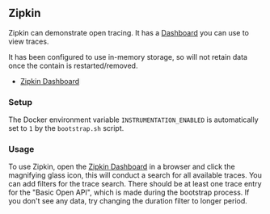 ## Zipkin

Zipkin can demonstrate open tracing. It has a [Dashboard](http://localhost:9411) you can use to view traces.

It has been configured to use in-memory storage, so will not retain data once the contain is restarted/removed.

- [Zipkin Dashboard](http://localhost:9411)

### Setup

The Docker environment variable `INSTRUMENTATION_ENABLED` is automatically set to `1` by the `bootstrap.sh` script.

### Usage 

To use Zipkin, open the [Zipkin Dashboard](http://localhost:9411) in a browser and click the magnifying glass icon, this will conduct a search for all available traces. You can add filters for the trace search. There should be at least one trace entry for the "Basic Open API", which is made during the bootstrap process. If you don't see any data, try changing the duration filter to longer period.

